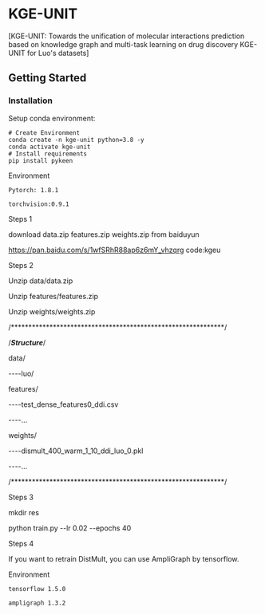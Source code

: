 # KGE-UNIT


[KGE-UNIT: Towards the unification of molecular interactions prediction based on knowledge graph and multi-task learning on drug discovery
KGE-UNIT for Luo's datasets]

## Getting Started

### Installation

Setup conda environment:
```
# Create Environment
conda create -n kge-unit python=3.8 -y
conda activate kge-unit
# Install requirements
pip install pykeen
```
Environment

    Pytorch: 1.8.1

    torchvision:0.9.1




Steps 1 

  download data.zip features.zip weights.zip from baiduyun

  https://pan.baidu.com/s/1wfSRhR88ap6z6mY_vhzqrg
  code:kgeu

Steps 2

  Unzip data/data.zip

  Unzip features/features.zip

  Unzip weights/weights.zip

/*************************************************************/

/***************************Structure***************************/

data/

----luo/

features/

----test_dense_features0_ddi.csv

----...

weights/

----dismult_400_warm_1_10_ddi_luo_0.pkl

----...

/*************************************************************/

Steps 3

  mkdir res

  python train.py --lr 0.02 --epochs 40

Steps 4

  If you want to retrain DistMult, you can use AmpliGraph by tensorflow.

  Environment

    tensorflow 1.5.0

    ampligraph 1.3.2






